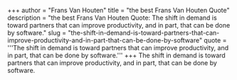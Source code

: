 +++
author = "Frans Van Houten"
title = "the best Frans Van Houten Quote"
description = "the best Frans Van Houten Quote: The shift in demand is toward partners that can improve productivity, and in part, that can be done by software."
slug = "the-shift-in-demand-is-toward-partners-that-can-improve-productivity-and-in-part-that-can-be-done-by-software"
quote = '''The shift in demand is toward partners that can improve productivity, and in part, that can be done by software.'''
+++
The shift in demand is toward partners that can improve productivity, and in part, that can be done by software.
